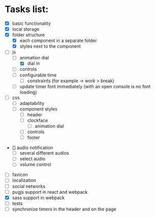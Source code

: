 # Tasks list:

- [x] basic functionality
- [x] local storage
- [x] folder structure
  - [x] each component in a separate folder
  - [x] styles next to the component
- [ ] js
  - [ ] animation dial
    - [x] dial in <canvas>
  - [ ] controls
  - [ ] configurable time
    - [ ] constraints (for example -> work > break)
  - [ ] update timer font immediately (with an open console is no font loading)
- [ ] css
  - [ ] adaptability
  - [ ] component styles
    - [ ] header
    - [ ] clockface
      - [ ] animation dial
    - [ ] controls
    - [ ] footer
- [] audio notification
  - [ ] several different audios
  - [ ] select audio
  - [ ] volume control
- [ ] favicon
- [ ] localization
- [ ] social networks
- [ ] pugjs support in react and webpack
- [x] sass support in webpack
- [ ] tests
- [ ] synchronize timers in the header and on the page